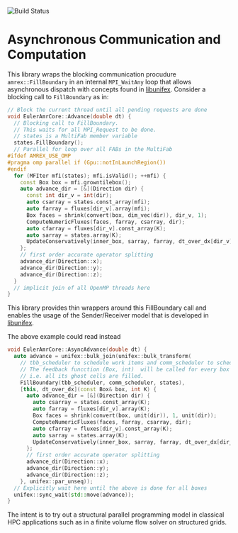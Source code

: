 ![Build Status](https://github.com/maikel/async_mpi/actions/workflows/cmake.yml/badge.svg)

# Asynchronous Communication and Computation

This library wraps the blocking communication procudure `amrex::FillBoundary` in an internal `MPI_WaitAny` loop that allows asynchronous dispatch with concepts found in [libunifex](https://github.com/facebookexperimental/libunifex).
Consider a blocking call to `FillBoundary` as in:

```cpp
// Block the current thread until all pending requests are done
void EulerAmrCore::Advance(double dt) {
  // Blocking call to FillBoundary.
  // This waits for all MPI_Request to be done.
  // states is a MultiFab member variable
  states.FillBoundary();
  // Parallel for loop over all FABs in the MultiFab
#ifdef AMREX_USE_OMP
#pragma omp parallel if (Gpu::notInLaunchRegion())
#endif
  for (MFIter mfi(states); mfi.isValid(); ++mfi) {
    const Box box = mfi.growntilebox();
    auto advance_dir = [&](Direction dir) {
      const int dir_v = int(dir);
      auto csarray = states.const_array(mfi);
      auto farray = fluxes[dir_v].array(mfi);
      Box faces = shrink(convert(box, dim_vec(dir)), dir_v, 1);
      ComputeNumericFluxes(faces, farray, csarray, dir);
      auto cfarray = fluxes[dir_v].const_array(K);
      auto sarray = states.array(K);
      UpdateConservatively(inner_box, sarray, farray, dt_over_dx[dir_v], dir);
    };
    // first order accurate operator splitting
    advance_dir(Direction::x);
    advance_dir(Direction::y);
    advance_dir(Direction::z);
  }
  // implicit join of all OpenMP threads here
}
```

This library provides thin wrappers around this FillBoundary call and enables the usage of the Sender/Receiver model that is developed in [libunifex](https://github.com/facebookexperimental/libunifex).

The above example could read instead
```cpp
void EulerAmrCore::AsyncAdvance(double dt) {
  auto advance = unifex::bulk_join(unifex::bulk_transform(
    // tbb_scheduler to schedule work items and comm_scheduler to schedule MPI_WaitAny/All threads
    // The feedback funcction (Box, int)  will be called for every box thas it ready,
    // i.e. all its ghost cells are filled.
    FillBoundary(tbb_scheduler, comm_scheduler, states), 
    [this, dt_over_dx](const Box& box, int K) {
      auto advance_dir = [&](Direction dir) {
        auto csarray = states.const_array(K);
        auto farray = fluxes[dir_v].array(K);
        Box faces = shrink(convert(box, unit(dir)), 1, unit(dir));
        ComputeNumericFluxes(faces, farray, csarray, dir);
        auto cfarray = fluxes[dir_v].const_array(K);
        auto sarray = states.array(K);
        UpdateConservatively(inner_box, sarray, farray, dt_over_dx[dir_v], dir);
      };
      // first order accurate operator splitting
      advance_dir(Direction::x);
      advance_dir(Direction::y);
      advance_dir(Direction::z);
    }, unifex::par_unseq));
  // Explicitly wait here until the above is done for all boxes
  unifex::sync_wait(std::move(advance));
}

```

The intent is to try out a structural parallel programming model in classical HPC applications such as in a finite volume flow solver on structured grids.
